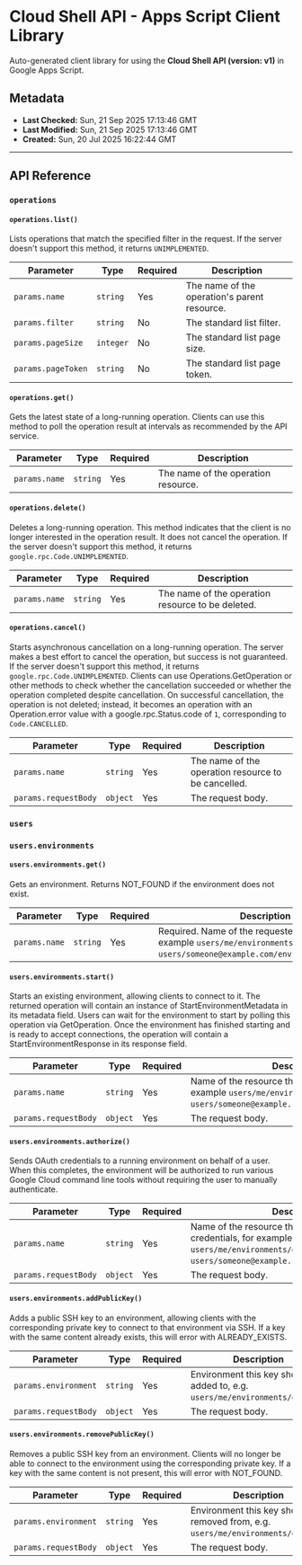 # Cloud Shell API - Apps Script Client Library

Auto-generated client library for using the **Cloud Shell API (version: v1)** in Google Apps Script.

## Metadata

- **Last Checked:** Sun, 21 Sep 2025 17:13:46 GMT
- **Last Modified:** Sun, 21 Sep 2025 17:13:46 GMT
- **Created:** Sun, 20 Jul 2025 16:22:44 GMT



---

## API Reference

### `operations`

#### `operations.list()`

Lists operations that match the specified filter in the request. If the server doesn't support this method, it returns `UNIMPLEMENTED`.

| Parameter | Type | Required | Description |
|---|---|---|---|
| `params.name` | `string` | Yes | The name of the operation's parent resource. |
| `params.filter` | `string` | No | The standard list filter. |
| `params.pageSize` | `integer` | No | The standard list page size. |
| `params.pageToken` | `string` | No | The standard list page token. |

#### `operations.get()`

Gets the latest state of a long-running operation. Clients can use this method to poll the operation result at intervals as recommended by the API service.

| Parameter | Type | Required | Description |
|---|---|---|---|
| `params.name` | `string` | Yes | The name of the operation resource. |

#### `operations.delete()`

Deletes a long-running operation. This method indicates that the client is no longer interested in the operation result. It does not cancel the operation. If the server doesn't support this method, it returns `google.rpc.Code.UNIMPLEMENTED`.

| Parameter | Type | Required | Description |
|---|---|---|---|
| `params.name` | `string` | Yes | The name of the operation resource to be deleted. |

#### `operations.cancel()`

Starts asynchronous cancellation on a long-running operation. The server makes a best effort to cancel the operation, but success is not guaranteed. If the server doesn't support this method, it returns `google.rpc.Code.UNIMPLEMENTED`. Clients can use Operations.GetOperation or other methods to check whether the cancellation succeeded or whether the operation completed despite cancellation. On successful cancellation, the operation is not deleted; instead, it becomes an operation with an Operation.error value with a google.rpc.Status.code of `1`, corresponding to `Code.CANCELLED`.

| Parameter | Type | Required | Description |
|---|---|---|---|
| `params.name` | `string` | Yes | The name of the operation resource to be cancelled. |
| `params.requestBody` | `object` | Yes | The request body. |

### `users`

### `users.environments`

#### `users.environments.get()`

Gets an environment. Returns NOT_FOUND if the environment does not exist.

| Parameter | Type | Required | Description |
|---|---|---|---|
| `params.name` | `string` | Yes | Required. Name of the requested resource, for example `users/me/environments/default` or `users/someone@example.com/environments/default`. |

#### `users.environments.start()`

Starts an existing environment, allowing clients to connect to it. The returned operation will contain an instance of StartEnvironmentMetadata in its metadata field. Users can wait for the environment to start by polling this operation via GetOperation. Once the environment has finished starting and is ready to accept connections, the operation will contain a StartEnvironmentResponse in its response field.

| Parameter | Type | Required | Description |
|---|---|---|---|
| `params.name` | `string` | Yes | Name of the resource that should be started, for example `users/me/environments/default` or `users/someone@example.com/environments/default`. |
| `params.requestBody` | `object` | Yes | The request body. |

#### `users.environments.authorize()`

Sends OAuth credentials to a running environment on behalf of a user. When this completes, the environment will be authorized to run various Google Cloud command line tools without requiring the user to manually authenticate.

| Parameter | Type | Required | Description |
|---|---|---|---|
| `params.name` | `string` | Yes | Name of the resource that should receive the credentials, for example `users/me/environments/default` or `users/someone@example.com/environments/default`. |
| `params.requestBody` | `object` | Yes | The request body. |

#### `users.environments.addPublicKey()`

Adds a public SSH key to an environment, allowing clients with the corresponding private key to connect to that environment via SSH. If a key with the same content already exists, this will error with ALREADY_EXISTS.

| Parameter | Type | Required | Description |
|---|---|---|---|
| `params.environment` | `string` | Yes | Environment this key should be added to, e.g. `users/me/environments/default`. |
| `params.requestBody` | `object` | Yes | The request body. |

#### `users.environments.removePublicKey()`

Removes a public SSH key from an environment. Clients will no longer be able to connect to the environment using the corresponding private key. If a key with the same content is not present, this will error with NOT_FOUND.

| Parameter | Type | Required | Description |
|---|---|---|---|
| `params.environment` | `string` | Yes | Environment this key should be removed from, e.g. `users/me/environments/default`. |
| `params.requestBody` | `object` | Yes | The request body. |